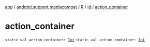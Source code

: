 [app](../../../index.md) / [android.support.mediacompat](../../index.md) / [R](../index.md) / [id](index.md) / [action_container](./action_container.md)

# action_container

`static val action_container: `[`Int`](https://kotlinlang.org/api/latest/jvm/stdlib/kotlin/-int/index.html)
`static val action_container: `[`Int`](https://kotlinlang.org/api/latest/jvm/stdlib/kotlin/-int/index.html)